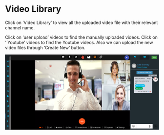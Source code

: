 # Video Library

Click on ‘Video Library’ to view all the uploaded video file with their relevant channel name.

Click on ‘user upload’ videos to find the manually uploaded videos. Click on ‘ Youtube’ videos to find the Youtube videos. Also we can upload the new video files through ‘Create New’ button.

![](../.gitbook/assets/image%20%28268%29.png)

